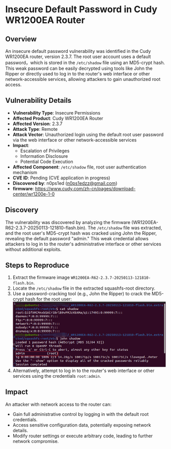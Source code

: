 # Insecure Default Password in Cudy WR1200EA Router

## Overview
An insecure default password vulnerability was identified in the Cudy WR1200EA router, version 2.3.7. The root user account uses a default password，which is stored in the `/etc/shadow` file using an MD5-crypt hash. This weak password can be easily decrypted using tools like John the Ripper or directly used to log in to the router's web interface or other network-accessible services, allowing attackers to gain unauthorized root access.

## Vulnerability Details
- **Vulnerability Type**: Insecure Permissions
- **Affected Product**: Cudy WR1200EA Router
- **Affected Version**: 2.3.7
- **Attack Type**: Remote
- **Attack Vector**: Unauthorized login using the default root user password via the web interface or other network-accessible services
- **Impact**:
  - Escalation of Privileges
  - Information Disclosure
  - Potential Code Execution
- **Affected Component**: `/etc/shadow` file, root user authentication mechanism
- **CVE ID**: Pending (CVE application in progress)
- **Discovered by**: n0ps1ed (n0ps1edzz@gmail.com)
- **firmware**: https://www.cudy.com/zh-cn/pages/download-center/wr1200e-1-0

## Discovery
The vulnerability was discovered by analyzing the firmware (WR1200EA-R62-2.3.7-20250113-121810-flash.bin). The `/etc/shadow` file was extracted, and the root user's MD5-crypt hash was cracked using John the Ripper, revealing the default password "admin." This weak credential allows attackers to log in to the router's administrative interface or other services without additional exploits.

## Steps to Reproduce
1. Extract the firmware image `WR1200EA-R62-2.3.7-20250113-121810-flash.bin`.
2. Locate the `/etc/shadow` file in the extracted squashfs-root directory.
3. Use a password-cracking tool (e.g., John the Ripper) to crack the MD5-crypt hash for the root user:
![PoC 2 Result: Root Directory Listing](./img/1.png)
4. Alternatively, attempt to log in to the router's web interface or other services using the credentials `root:admin`.

## Impact
An attacker with network access to the router can:
- Gain full administrative control by logging in with the default root credentials.
- Access sensitive configuration data, potentially exposing network details.
- Modify router settings or execute arbitrary code, leading to further network compromise.
